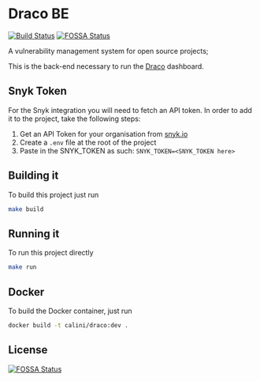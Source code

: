 # Draco BE

[![Build Status](https://travis-ci.org/calini/draco.svg?branch=master)](https://travis-ci.org/calini/draco)
[![FOSSA Status](https://app.fossa.io/api/projects/git%2Bgithub.com%2Fcalini%2Fdraco.svg?type=shield)](https://app.fossa.io/projects/git%2Bgithub.com%2Fcalini%2Fdraco?ref=badge_shield)

A vulnerability management system for open source projects;

This is the back-end necessary to run the [Draco](https://github.com/calini/draco-web) dashboard.

## Snyk Token
For the Snyk integration you will need to fetch an API token. In order to add it to the project, take the following steps:

1. Get an API Token for your organisation from [snyk.io](https://snyk.io)
2. Create a `.env` file at the root of the project
3. Paste in the SNYK_TOKEN as such: `SNYK_TOKEN=<SNYK_TOKEN here>`

## Building it
To build this project just run
```sh
make build
```

## Running it
To run this project directly 
```sh
make run
```

## Docker
To build the Docker container, just run
```sh
docker build -t calini/draco:dev .
```

## License
[![FOSSA Status](https://app.fossa.io/api/projects/git%2Bgithub.com%2Fcalini%2Fdraco.svg?type=large)](https://app.fossa.io/projects/git%2Bgithub.com%2Fcalini%2Fdraco?ref=badge_large)
